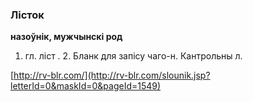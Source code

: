 ### Лісток
**назоўнік, мужчынскі род**

1. гл. ліст . 2. Бланк для запісу чаго-н. Кантрольны л.

<a rel="author">[http://rv-blr.com/](http://rv-blr.com/slounik.jsp?letterId=0&maskId=0&pageId=1549)</a>
